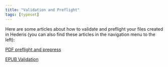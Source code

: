 ```yaml
---
title: "Validation and Preflight"
tags: [typeset]
---
```

 
<html><body><section data-type="chapter" class="hsecchapter" data-hederis-type="hsecchapter" id="intro-validation" data-pi-attrs="id: intro-validation; data-tags: typeset;" role="doc-chapter" data-tags="typeset" data-author-name=" " data-book-title=" " title="Validation and Preflight"><p class="hblkp" data-hederis-type="hblkp" id="pVejXa0qz">Here are some articles about how to validate and preflight your files created in Hederis (you can also find these articles in the navigation menu to the left): </p><p class="hblkp" data-hederis-type="hblkp" id="pOHNJcjEn"><a href="{% link _docs/pdf-preflight.md %}" data-hederis-type="hspana" id="pDKd1pzSo"><span class="Hyperlink" data-hederis-type="hspnspan" id="pguUeeyoX">PDF preflight and prepress</span></a></p><p class="hblkp" data-hederis-type="hblkp" id="pA7YY6ND7"><a href="{% link _docs/epub-validation.md %}" data-hederis-type="hspana" id="pceu3aoHw"><span class="Hyperlink" data-hederis-type="hspnspan" id="pc23sLcJP">EPUB Validation</span></a></p></section></body></html>
